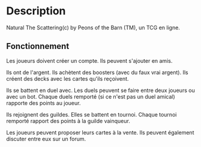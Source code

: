 # Description

Natural The Scattering(c) by Peons of the Barn (TM), un TCG en ligne.

## Fonctionnement

Les joueurs doivent créer un compte. Ils peuvent s'ajouter en amis.

Ils ont de l'argent. Ils achètent des boosters (avec du faux vrai argent). Ils créent des decks avec les cartes qu'ils reçoivent.

Ils se battent en duel avec. Les duels peuvent se faire entre deux joueurs ou avec un bot. Chaque duels remporté (si ce n'est pas un duel amical) rapporte des points au joueur.

Ils rejoignent des guildes. Elles se battent en tournoi. Chaque tournoi remporté rapport des points à la guilde vainqueur.

Les joueurs peuvent proposer leurs cartes à la vente. Ils peuvent également discuter entre eux sur un forum.